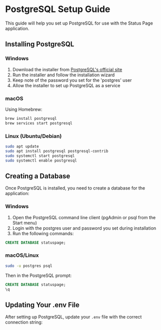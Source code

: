 # PostgreSQL Setup Guide

This guide will help you set up PostgreSQL for use with the Status Page application.

## Installing PostgreSQL

### Windows

1. Download the installer from [PostgreSQL's official site](https://www.postgresql.org/download/windows/)
2. Run the installer and follow the installation wizard
3. Keep note of the password you set for the 'postgres' user
4. Allow the installer to set up PostgreSQL as a service

### macOS

Using Homebrew:
```bash
brew install postgresql
brew services start postgresql
```

### Linux (Ubuntu/Debian)

```bash
sudo apt update
sudo apt install postgresql postgresql-contrib
sudo systemctl start postgresql
sudo systemctl enable postgresql
```

## Creating a Database

Once PostgreSQL is installed, you need to create a database for the application:

### Windows

1. Open the PostgreSQL command line client (pgAdmin or psql from the Start menu)
2. Login with the postgres user and password you set during installation
3. Run the following commands:

```sql
CREATE DATABASE statuspage;
```

### macOS/Linux

```bash
sudo -u postgres psql
```

Then in the PostgreSQL prompt:

```sql
CREATE DATABASE statuspage;
\q
```

## Updating Your .env File

After setting up PostgreSQL, update your `.env` file with the correct connection string:

